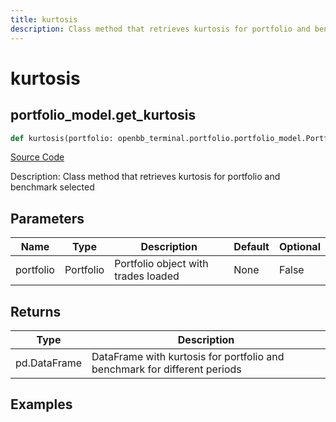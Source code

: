 ```yaml
---
title: kurtosis
description: Class method that retrieves kurtosis for portfolio and benchmark selected
---
```

# kurtosis

## portfolio_model.get_kurtosis

```python
def kurtosis(portfolio: openbb_terminal.portfolio.portfolio_model.PortfolioModel) -> DataFrame:
```
[Source Code](https://github.com/OpenBB-finance/OpenBBTerminal/tree/main/openbb_terminal/portfolio/portfolio_model.py#L861)

Description: Class method that retrieves kurtosis for portfolio and benchmark selected

## Parameters

| Name | Type | Description | Default | Optional |
| ---- | ---- | ----------- | ------- | -------- |
| portfolio | Portfolio | Portfolio object with trades loaded | None | False |

## Returns

| Type | Description |
| ---- | ----------- |
| pd.DataFrame | DataFrame with kurtosis for portfolio and benchmark for different periods |

## Examples

